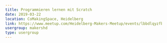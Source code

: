 ```yaml
---
title: Programmieren lernen mit Scratch
date: 2019-03-22
location: CoMakingSpace, Heidelberg
link: https://www.meetup.com/Heidelberg-Makers-Meetup/events/lbbdlqyzfbdc/
usergroup: makershd
type: usergroup
---
```

